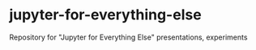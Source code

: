 # jupyter-for-everything-else
Repository for "Jupyter for Everything Else" presentations, experiments
